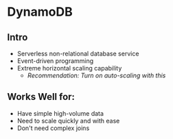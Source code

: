 # DynamoDB

## Intro
* Serverless non-relational database service
* Event-driven programming
* Extreme horizontal scaling capability
    * *Recommendation: Turn on auto-scaling with this*

## Works Well for:
* Have simple high-volume data 
* Need to scale quickly and with ease
* Don't need complex joins


